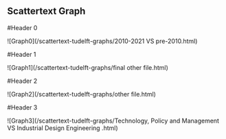 ## Scattertext Graph

#Header 0

![Graph0](/scattertext-tudelft-graphs/2010-2021 VS pre-2010.html)

#Header 1

![Graph1](/scattertext-tudelft-graphs/final other file.html)

#Header 2

![Graph2](/scattertext-tudelft-graphs/other file.html)

#Header 3

![Graph3](/scattertext-tudelft-graphs/Technology, Policy and Management VS Industrial Design Engineering .html)
